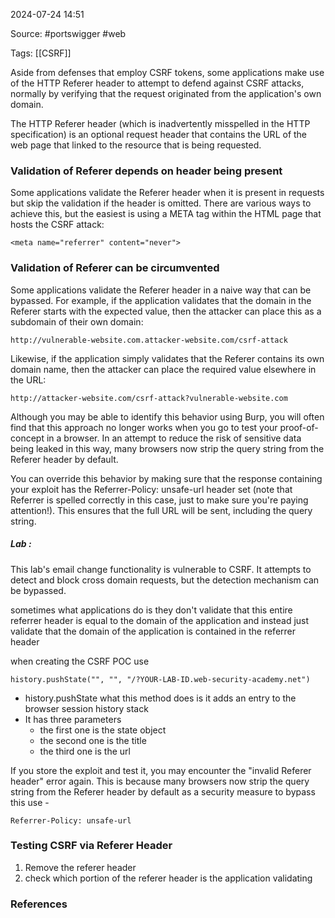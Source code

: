 
2024-07-24 14:51

Source: #portswigger #web 

Tags: [[CSRF]]

Aside from defenses that employ CSRF tokens, some applications make use of the HTTP Referer header to attempt to defend against CSRF attacks, normally by verifying that the request originated from the application's own domain.

The HTTP Referer header (which is inadvertently misspelled in the HTTP specification) is an optional request header that contains the URL of the web page that linked to the resource that is being requested.

### Validation of Referer depends on header being present

Some applications validate the Referer header when it is present in requests but skip the validation if the header is omitted. 
There are various ways to achieve this, but the easiest is using a META tag within the HTML page that hosts the CSRF attack:
```
<meta name="referrer" content="never">
```

### Validation of Referer can be circumvented

Some applications validate the Referer header in a naive way that can be bypassed. For example, if the application validates that the domain in the Referer starts with the expected value, then the attacker can place this as a subdomain of their own domain:

```
http://vulnerable-website.com.attacker-website.com/csrf-attack
```

Likewise, if the application simply validates that the Referer contains its own domain name, then the attacker can place the required value elsewhere in the URL:

```
http://attacker-website.com/csrf-attack?vulnerable-website.com
```

Although you may be able to identify this behavior using Burp, you will often find that this approach no longer works when you go to test your proof-of-concept in a browser. In an attempt to reduce the risk of sensitive data being leaked in this way, many browsers now strip the query string from the Referer header by default.

You can override this behavior by making sure that the response containing your exploit has the Referrer-Policy: unsafe-url header set (note that Referrer is spelled correctly in this case, just to make sure you're paying attention!). This ensures that the full URL will be sent, including the query string.

##### Lab :
 
This lab's email change functionality is vulnerable to CSRF. It attempts to detect and block cross domain requests, but the detection mechanism can be bypassed. 

sometimes what applications do is they don't validate that this entire referrer header is equal to the domain of the application and instead just validate that the domain of the application is contained in the referrer header 

when creating the CSRF POC use 
```
history.pushState("", "", "/?YOUR-LAB-ID.web-security-academy.net")
```
- history.pushState what this method does is it adds an entry to the browser session history stack 
- It has three parameters
	- the first one is the state object 
	- the second one is the title 
	- the third one is the url 

If you store the exploit and test it, you may encounter the "invalid Referer header" error again. This is because many browsers now strip the query string from the Referer header by default as a security measure to bypass this use - 
```
Referrer-Policy: unsafe-url
```


### Testing CSRF via Referer Header

1. Remove the referer header
2. check which portion of the referer header is the application validating

### References

